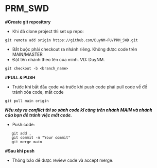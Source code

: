 # PRM_SWD

**#Create git repository**
 - Khi đã clone project thì set up repo:
```
git remote add origin https://github.com/DuyNM-FU/PRM_SWD.git
```
 - Bắt buộc phải checkout ra nhánh riêng. Không được code trên MAIN/MASTER
 - Đặt tên nhánh theo tên của mình. VD: DuyNM.
```
git checkout -b <branch_name>
```
**#PULL & PUSH**
- Trước khi bắt đầu code và trước khi push code phải pull code về để tránh xóa code, mất code
 ```
git pull main origin
```
___Nếu xảy ra conflict thì so sánh code kĩ càng trên nhánh MAIN và nhánh của bạn để tránh việc mất code.___
 - Push code:
 ```
    git add .
    git commit -m "Your commit"
    git merge main
```
**#Sau khi push**
- Thông báo để được review code và accept merge.
